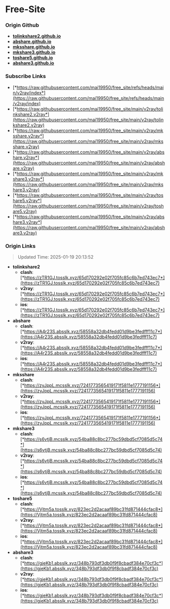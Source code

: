 # Free-Site

### Origin Github

- [**tolinkshare2.github.io**](https://github.com/tolinkshare2/tolinkshare2.github.io)
- [**abshare.github.io**](https://github.com/abshare/abshare.github.io)
- [**mksshare.github.io**](https://github.com/mksshare/mksshare.github.io)
- [**mkshare3.github.io**](https://github.com/mkshare3/mkshare3.github.io)
- [**toshare5.github.io**](https://github.com/toshare5/toshare5.github.io)
- [**abshare3.github.io**](https://github.com/abshare3/abshare3.github.io)

### Subscribe Links

- [*https://raw.githubusercontent.com/mai19950/free_site/refs/heads/main/v2ray/index*](https://raw.githubusercontent.com/mai19950/free_site/refs/heads/main/v2ray/index)
- [*https://raw.githubusercontent.com/mai19950/free_site/main/v2ray/tolinkshare2.v2ray*](https://raw.githubusercontent.com/mai19950/free_site/main/v2ray/tolinkshare2.v2ray)
- [*https://raw.githubusercontent.com/mai19950/free_site/main/v2ray/mksshare.v2ray*](https://raw.githubusercontent.com/mai19950/free_site/main/v2ray/mksshare.v2ray)
- [*https://raw.githubusercontent.com/mai19950/free_site/main/v2ray/abshare.v2ray*](https://raw.githubusercontent.com/mai19950/free_site/main/v2ray/abshare.v2ray)
- [*https://raw.githubusercontent.com/mai19950/free_site/main/v2ray/mkshare3.v2ray*](https://raw.githubusercontent.com/mai19950/free_site/main/v2ray/mkshare3.v2ray)
- [*https://raw.githubusercontent.com/mai19950/free_site/main/v2ray/toshare5.v2ray*](https://raw.githubusercontent.com/mai19950/free_site/main/v2ray/toshare5.v2ray)
- [*https://raw.githubusercontent.com/mai19950/free_site/main/v2ray/abshare3.v2ray*](https://raw.githubusercontent.com/mai19950/free_site/main/v2ray/abshare3.v2ray)

### Origin Links

> Updated Time: 2025-01-19 20:13:52

- **tolinkshare2**
  - **clash**: [*https://zTR1GJ.tosslk.xyz/65d170292e02f705fc85c6b7ed743ec7*](https://zTR1GJ.tosslk.xyz/65d170292e02f705fc85c6b7ed743ec7)
  - **v2ray**: [*https://zTR1GJ.tosslk.xyz/65d170292e02f705fc85c6b7ed743ec7*](https://zTR1GJ.tosslk.xyz/65d170292e02f705fc85c6b7ed743ec7)
  - **ios**: [*https://zTR1GJ.tosslk.xyz/65d170292e02f705fc85c6b7ed743ec7*](https://zTR1GJ.tosslk.xyz/65d170292e02f705fc85c6b7ed743ec7)
- **abshare**
  - **clash**: [*https://A4r23S.absslk.xyz/58558a32db4fedd01d9be3fedfff11c7*](https://A4r23S.absslk.xyz/58558a32db4fedd01d9be3fedfff11c7)
  - **v2ray**: [*https://A4r23S.absslk.xyz/58558a32db4fedd01d9be3fedfff11c7*](https://A4r23S.absslk.xyz/58558a32db4fedd01d9be3fedfff11c7)
  - **ios**: [*https://A4r23S.absslk.xyz/58558a32db4fedd01d9be3fedfff11c7*](https://A4r23S.absslk.xyz/58558a32db4fedd01d9be3fedfff11c7)
- **mksshare**
  - **clash**: [*https://zyJppL.mcsslk.xyz/7241773565419171f5811e1777191156*](https://zyJppL.mcsslk.xyz/7241773565419171f5811e1777191156)
  - **v2ray**: [*https://zyJppL.mcsslk.xyz/7241773565419171f5811e1777191156*](https://zyJppL.mcsslk.xyz/7241773565419171f5811e1777191156)
  - **ios**: [*https://zyJppL.mcsslk.xyz/7241773565419171f5811e1777191156*](https://zyJppL.mcsslk.xyz/7241773565419171f5811e1777191156)
- **mkshare3**
  - **clash**: [*https://s6vtjB.mcsslk.xyz/54ba88c8bc277bc59dbd5cf7085d5c74*](https://s6vtjB.mcsslk.xyz/54ba88c8bc277bc59dbd5cf7085d5c74)
  - **v2ray**: [*https://s6vtjB.mcsslk.xyz/54ba88c8bc277bc59dbd5cf7085d5c74*](https://s6vtjB.mcsslk.xyz/54ba88c8bc277bc59dbd5cf7085d5c74)
  - **ios**: [*https://s6vtjB.mcsslk.xyz/54ba88c8bc277bc59dbd5cf7085d5c74*](https://s6vtjB.mcsslk.xyz/54ba88c8bc277bc59dbd5cf7085d5c74)
- **toshare5**
  - **clash**: [*https://Vjtm5a.tosslk.xyz/823ec2d2acaaf89bc31fd871444cfac8*](https://Vjtm5a.tosslk.xyz/823ec2d2acaaf89bc31fd871444cfac8)
  - **v2ray**: [*https://Vjtm5a.tosslk.xyz/823ec2d2acaaf89bc31fd871444cfac8*](https://Vjtm5a.tosslk.xyz/823ec2d2acaaf89bc31fd871444cfac8)
  - **ios**: [*https://Vjtm5a.tosslk.xyz/823ec2d2acaaf89bc31fd871444cfac8*](https://Vjtm5a.tosslk.xyz/823ec2d2acaaf89bc31fd871444cfac8)
- **abshare3**
  - **clash**: [*https://gjeKb1.absslk.xyz/348b793df3db0f9f8cbadf384e70cf3c*](https://gjeKb1.absslk.xyz/348b793df3db0f9f8cbadf384e70cf3c)
  - **v2ray**: [*https://gjeKb1.absslk.xyz/348b793df3db0f9f8cbadf384e70cf3c*](https://gjeKb1.absslk.xyz/348b793df3db0f9f8cbadf384e70cf3c)
  - **ios**: [*https://gjeKb1.absslk.xyz/348b793df3db0f9f8cbadf384e70cf3c*](https://gjeKb1.absslk.xyz/348b793df3db0f9f8cbadf384e70cf3c)
